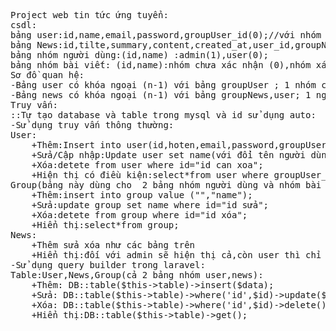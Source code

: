 <pre> 
Project web tin tức ứng tuyển:
csdl:
bảng user:id,name,email,password,groupUser_id(0);//với nhóm người dùng mặc định là 0
bảng News:id,tilte,summary,content,created_at,user_id,groupNew_id(0);//với nhóm bài viết mặc định là 0
bảng nhóm người dùng:(id,name) :admin(1),user(0);
bảng nhóm bài viết: (id,name):nhóm chưa xác nhận (0),nhóm xác nhận (1);
Sơ đồ quan hệ:
-Bảng user có khóa ngoại (n-1) với bảng groupUser ; 1 nhóm có nhiều người dùng
-Bảng news có khóa ngoại (n-1) với bảng groupNews,user; 1 người có nhiều bài viết,1 nhóm có nhiều bài viết
Truy vấn:
::Tự tạo database và table trong mysql và id sử dụng auto:
-Sử dụng truy vấn thông thường:
User:
	+Thêm:Insert into user(id,hoten,email,password,groupUser_id) value ("","hoten","email","password","groupUser_id");
	+Sửa/Cập nhập:Update user set name(với đổi tên người dùng),password(đổi mật khẩu) where id="id sửa";
	+Xóa:detete from user where id="id can xoa";
	+Hiện thị có điều kiện:select*from user where groupUser_id="";(khi chạy trên web thì không có chức năng xóa,sửa đối với điều kiện là groupUser_id(1)chỉ được thực hiện trên server)
Group(bảng này dùng cho  2 bảng nhóm người dùng và nhóm bài viết):	
	+Thêm:insert into group value ("","name"); 
	+Sửa:update group set name where id="id sửa";
	+Xóa:detete from group where id="id xóa";
	+Hiển thị:select*from group;
News:
	+Thêm sửa xóa như các bảng trên
	+Hiển thị:đối với admin sẽ hiện thị cả,còn user thì chỉ hiện thị mỗi bài của mình
-Sử dụng query builder trong laravel:
Table:User,News,Group(cả 2 bảng nhóm user,news):
	+Thêm: DB::table($this->table)->insert($data);
	+Sửa: DB::table($this->table)->where('id',$id)->update($data);
	+Xóa: DB::table($this->table)->where('id',$id)->delete();
	+Hiển thị:DB::table($this->table)->get();
</pre>
